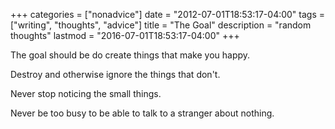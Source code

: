 +++ 
categories = ["nonadvice"] 
date = "2012-07-01T18:53:17-04:00" 
tags = ["writing", "thoughts", "advice"] 
title = "The Goal" 
description = "random thoughts" 
lastmod = "2016-07-01T18:53:17-04:00"
+++

The goal should be do create things that make you happy. 

Destroy and otherwise ignore the things that don't. 

Never stop noticing the small things. 

Never be too busy to be able to talk to a stranger about nothing.


